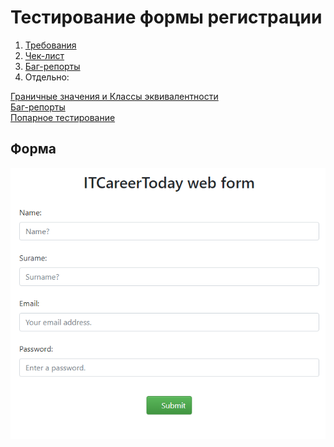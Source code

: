  # Тестирование формы регистрации
   1. [Требования](https://github.com/Despair08/HomeWork/blob/main/CheckL/%D0%A2%D1%80%D0%B5%D0%B1%D0%BE%D0%B2%D0%B0%D0%BD%D0%B8%D1%8F%20%D0%BA%20%D1%84%D0%BE%D1%80%D0%BC%D0%B5%20%D1%80%D0%B5%D0%B3%D0%B8%D1%81%D1%82%D1%80%D0%B0%D1%86%D0%B8%D0%B8.md)
   2. [Чек-лист](https://docs.google.com/spreadsheets/d/153ZxWrEPaG9R0HXJsIVKM4CWU0uTldmb0u5SJQ_xv_0/edit#gid=923693249)  
   3. [Баг-репорты]()  
   4. Отдельно:  
  
  [Граничные значения и Классы эквивалентности](https://docs.google.com/spreadsheets/d/1TcXmF_3PrPZ4AjF8d8mlxRTUF8N0QxSFBrRnSRZLkIM/edit#gid=0)  
  [Баг-репорты]()  
  [Попарное тестирование]()  
    
 ## Форма
![Form screenshot](https://github.com/Despair08/HomeWork/blob/main/Images/msedge_2Xyx7bDe1z.png)  
